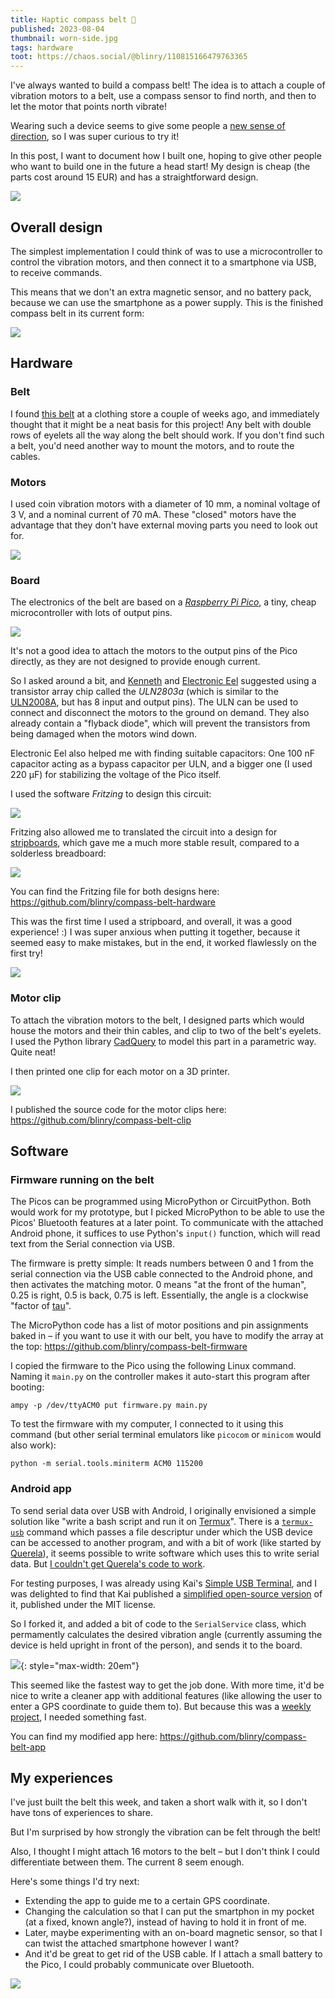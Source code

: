 ```yaml
---
title: Haptic compass belt 🧭
published: 2023-08-04
thumbnail: worn-side.jpg
tags: hardware
toot: https://chaos.social/@blinry/110815166479763365
---
```


I've always wanted to build a compass belt! The idea is to attach a couple of vibration motors to a belt, use a compass sensor to find north, and then to let the motor that points north vibrate!

Wearing such a device seems to give some people a [new sense of direction](https://www.wired.com/2007/04/esp/), so I was super curious to try it!

In this post, I want to document how I built one, hoping to give other people who want to build one in the future a head start! My design is cheap (the parts cost around 15 EUR) and has a straightforward design.

![](worn-side.jpg)

## Overall design

The simplest implementation I could think of was to use a microcontroller to control the vibration motors, and then connect it to a smartphone via USB, to receive commands.

This means that we don't an extra magnetic sensor, and no battery pack, because we can use the smartphone as a power supply. This is the finished compass belt in its current form:

![](result.png)

## Hardware

### Belt

I found [this belt](https://www2.hm.com/de_de/productpage.0907409001.html) at a clothing store a couple of weeks ago, and immediately thought that it might be a neat basis for this project! Any belt with double rows of eyelets all the way along the belt should work. If you don't find such a belt, you'd need another way to mount the motors, and to route the cables.

### Motors

I used coin vibration motors with a diameter of 10 mm, a nominal voltage of 3 V, and a nominal current of 70 mA. These "closed" motors have the advantage that they don't have external moving parts you need to look out for.

![](motors.png)

### Board

The electronics of the belt are based on a *[Raspberry Pi Pico](https://en.wikipedia.org/wiki/Raspberry_Pi#Raspberry_Pi_Pico)*, a tiny, cheap microcontroller with lots of output pins.

![](pico.jpg)

It's not a good idea to attach the motors to the output pins of the Pico directly, as they are not designed to provide enough current.

So I asked around a bit, and [Kenneth](https://chaos.social/@kwf@social.afront.org) and [Electronic Eel](https://chaos.social/@electronic_eel@treehouse.systems) suggested using a transistor array chip called the *ULN2803a* (which is similar to the [ULN2008A](https://en.wikipedia.org/wiki/ULN2003A), but has 8 input and output pins). The ULN can be used to connect and disconnect the motors to the ground on demand. They also already contain a "flyback diode", which will prevent the transistors from being damaged when the motors wind down.

Electronic Eel also helped me with finding suitable capacitors: One 100 nF capacitor acting as a bypass capacitor per ULN, and a bigger one (I used 220 µF) for stabilizing the voltage of the Pico itself.

I used the software *Fritzing* to design this circuit:

![](circuit.png)

Fritzing also allowed me to translated the circuit into a design for [stripboards](https://en.wikipedia.org/wiki/Stripboard), which gave me a much more stable result, compared to a solderless breadboard:

![](stripboard.png)

You can find the Fritzing file for both designs here: <https://github.com/blinry/compass-belt-hardware>

This was the first time I used a stripboard, and overall, it was a good experience! :) I was super anxious when putting it together, because it seemed easy to make mistakes, but in the end, it worked flawlessly on the first try!

![](worn.jpg)

### Motor clip

To attach the vibration motors to the belt, I designed parts which would house the motors and their thin cables, and clip to two of the belt's eyelets. I used the Python library [CadQuery](https://cadquery.readthedocs.io) to model this part in a parametric way. Quite neat!

I then printed one clip for each motor on a 3D printer.

![](clip.png)

I published the source code for the motor clips here: <https://github.com/blinry/compass-belt-clip>

## Software


### Firmware running on the belt

The Picos can be programmed using MicroPython or CircuitPython. Both would work for my prototype, but I picked MicroPython to be able to use the Picos' Bluetooth features at a later point. To communicate with the attached Android phone, it suffices to use Python's `input()` function, which will read text from the Serial connection via USB.

The firmware is pretty simple: It reads numbers between 0 and 1 from the serial connection via the USB cable connected to the Android phone, and then activates the matching motor. 0 means "at the front of the human", 0.25 is right, 0.5 is back, 0.75 is left. Essentially, the angle is a clockwise "factor of [tau](https://en.wikipedia.org/wiki/Turn_(angle)#Tau_proposals)".

The MicroPython code has a list of motor positions and pin assignments baked in – if you want to use it with our belt, you have to modify the array at the top: <https://github.com/blinry/compass-belt-firmware>

I copied the firmware to the Pico using the following Linux command. Naming it `main.py` on the controller makes it auto-start this program after booting:

    ampy -p /dev/ttyACM0 put firmware.py main.py

To test the firmware with my computer, I connected to it using this command (but other serial terminal emulators like `picocom` or `minicom` would also work):

    python -m serial.tools.miniterm ACM0 115200

### Android app

To send serial data over USB with Android, I originally envisioned a simple solution like "write a bash script and run it on [Termux](https://termux.dev)". There is a [`termux-usb`](https://wiki.termux.com/wiki/Termux-usb) command which passes a file descriptur under which the USB device can be accessed to another program, and with a bit of work (like started by [Querela](https://github.com/Querela/termux-usb-python)), it seems possible to write software which uses this to write serial data. But [I couldn't get Querela's code to work](https://github.com/Querela/termux-usb-python/issues/6).

For testing purposes, I was already using Kai's [Simple USB Terminal](https://play.google.com/store/apps/details?id=de.kai_morich.serial_usb_terminal), and I was delighted to find that Kai published a [simplified open-source version](https://github.com/kai-morich/SimpleUsbTerminal) of it, published under the MIT license.

So I forked it, and added a bit of code to the `SerialService` class, which permamently calculates the desired vibration angle (currently assuming the device is held upright in front of the person), and sends it to the board.

![](app.png){: style="max-width: 20em"}

This seemed like the fastest way to get the job done. With more time, it'd be nice to write a cleaner app with additional features (like allowing the user to enter a GPS coordinate to guide them to). But because this was a [weekly project](/weekly-projects/), I needed something fast.

You can find my modified app here: <https://github.com/blinry/compass-belt-app>

## My experiences

I've just built the belt this week, and taken a short walk with it, so I don't have tons of experiences to share.

But I'm surprised by how strongly the vibration can be felt through the belt!

Also, I thought I might attach 16 motors to the belt – but I don't think I could differentiate between them. The current 8 seem enough.

Here's some things I'd try next:

- Extending the app to guide me to a certain GPS coordinate.
- Changing the calculation so that I can put the smartphon in my pocket (at a fixed, known angle?), instead of having to hold it in front of me.
- Later, maybe experimenting with an on-board magnetic sensor, so that I can twist the attached smartphone however I want?
- And it'd be great to get rid of the USB cable. If I attach a small battery to the Pico, I could probably communicate over Bluetooth.

![](tada.jpg)
